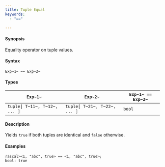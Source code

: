 ```yaml
---
title: Tuple Equal
keywords:
  - "=="

---
```


#### Synopsis

Equality operator on tuple values.

#### Syntax

`Exp~1~ == Exp~2~`

#### Types


| `Exp~1~`                      |  `Exp~2~`                      | `Exp~1~ == Exp~2~` |
| --- | --- | --- |
| `tuple[ T~11~, T~12~, ... ]` |  `tuple[ T~21~, T~22~, ... ]` | `bool`              |


#### Description

Yields `true` if both tuples are identical and `false` otherwise.

#### Examples


```rascal-shell 
rascal><1, "abc", true> == <1, "abc", true>;
bool: true
```


